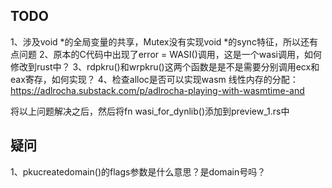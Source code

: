 ## TODO
1、涉及void *的全局变量的共享，Mutex没有实现void *的sync特征，所以还有点问题
2、原本的C代码中出现了error = WASI()调用，这是一个wasi调用，如何修改到rust中？
3、rdpkru()和wrpkru()这两个函数是是不是需要分别调用ecx和eax寄存，如何实现？
4、检查alloc是否可以实现wasm 线性内存的分配：https://adlrocha.substack.com/p/adlrocha-playing-with-wasmtime-and


将以上问题解决之后，然后将fn wasi_for_dynlib()添加到preview_1.rs中

## 疑问
1、pkucreatedomain()的flags参数是什么意思？是domain号吗？